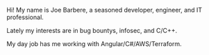 Hi! My name is Joe Barbere, a seasoned developer, engineer, and IT professional.

Lately my interests are in bug bountys, infosec, and C/C++.

My day job has me working with Angular/C#/AWS/Terraform.